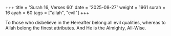 +++
title = 'Surah 16, Verses 60'
date = '2025-08-27'
weight = 1961
surah = 16
ayah = 60
tags = ["allah", "evil"]
+++

To those who disbelieve in the Hereafter belong all evil qualities, whereas to Allah belong the finest attributes. And He is the Almighty, All-Wise.
